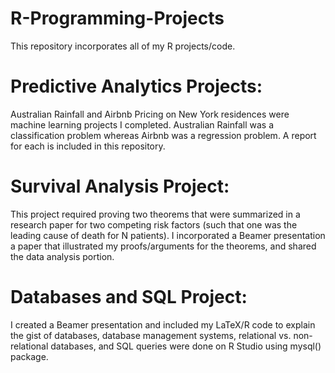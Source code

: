 # R-Programming-Projects
This repository incorporates all of my R projects/code.

# Predictive Analytics Projects:
Australian Rainfall and Airbnb Pricing on New York residences were machine learning projects I completed. 
Australian Rainfall was a classification problem whereas Airbnb was a regression problem. A report for each is included in 
this repository.

# Survival Analysis Project:
This project required proving two theorems that were summarized in a research paper for two competing risk factors (such that one was the leading cause of death for N patients). 
I incorporated a Beamer presentation a paper that illustrated my proofs/arguments for the theorems, and shared the data analysis portion.

# Databases and SQL Project:
I created a Beamer presentation and included my LaTeX/R code to explain the gist of databases, database management systems, relational vs. non-relational databases, and SQL queries were done on R Studio using mysql() package.
